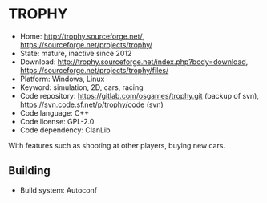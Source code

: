 # TROPHY

- Home: http://trophy.sourceforge.net/, https://sourceforge.net/projects/trophy/
- State: mature, inactive since 2012
- Download: http://trophy.sourceforge.net/index.php?body=download, https://sourceforge.net/projects/trophy/files/
- Platform: Windows, Linux
- Keyword: simulation, 2D, cars, racing
- Code repository: https://gitlab.com/osgames/trophy.git (backup of svn), https://svn.code.sf.net/p/trophy/code (svn)
- Code language: C++
- Code license: GPL-2.0
- Code dependency: ClanLib

With features such as shooting at other players, buying new cars.

## Building

- Build system: Autoconf
